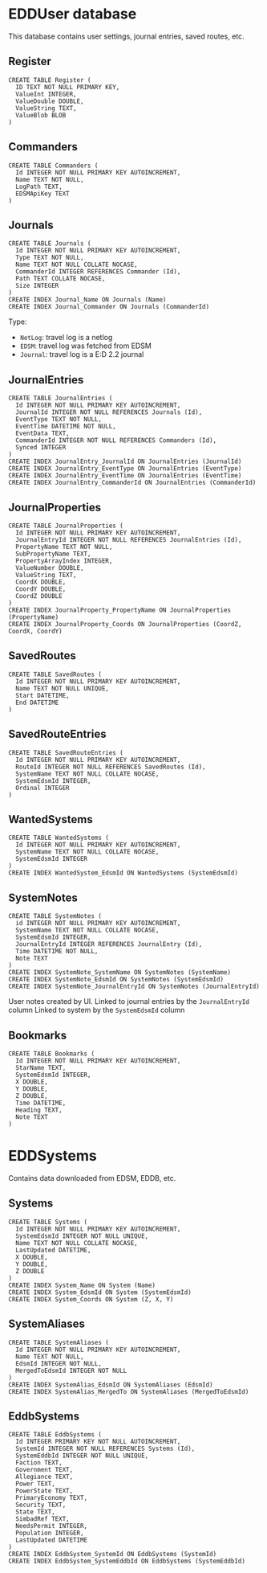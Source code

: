 # EDDUser database

This database contains user settings, journal entries, saved routes, etc.

## Register
```
CREATE TABLE Register (
  ID TEXT NOT NULL PRIMARY KEY, 
  ValueInt INTEGER, 
  ValueDouble DOUBLE, 
  ValueString TEXT, 
  ValueBlob BLOB
)
```

## Commanders
```
CREATE TABLE Commanders (
  Id INTEGER NOT NULL PRIMARY KEY AUTOINCREMENT,
  Name TEXT NOT NULL,
  LogPath TEXT,
  EDSMApiKey TEXT
)
```

## Journals
```
CREATE TABLE Journals (
  Id INTEGER NOT NULL PRIMARY KEY AUTOINCREMENT,
  Type TEXT NOT NULL,
  Name TEXT NOT NULL COLLATE NOCASE,
  CommanderId INTEGER REFERENCES Commander (Id),
  Path TEXT COLLATE NOCASE,
  Size INTEGER
)
CREATE INDEX Journal_Name ON Journals (Name)
CREATE INDEX Journal_Commander ON Journals (CommanderId)
```

Type:
* `NetLog`: travel log is a netlog
* `EDSM`: travel log was fetched from EDSM
* `Journal`: travel log is a E:D 2.2 journal

## JournalEntries
```
CREATE TABLE JournalEntries (
  Id INTEGER NOT NULL PRIMARY KEY AUTOINCREMENT,
  JournalId INTEGER NOT NULL REFERENCES Journals (Id),
  EventType TEXT NOT NULL,
  EventTime DATETIME NOT NULL,
  EventData TEXT,
  CommanderId INTEGER NOT NULL REFERENCES Commanders (Id),
  Synced INTEGER
)
CREATE INDEX JournalEntry_JournalId ON JournalEntries (JournalId)
CREATE INDEX JournalEntry_EventType ON JournalEntries (EventType)
CREATE INDEX JournalEntry_EventTime ON JournalEntries (EventTime)
CREATE INDEX JournalEntry_CommanderId ON JournalEntries (CommanderId)
```

## JournalProperties
```
CREATE TABLE JournalProperties (
  Id INTEGER NOT NULL PRIMARY KEY AUTOINCREMENT,
  JournalEntryId INTEGER NOT NULL REFERENCES JournalEntries (Id),
  PropertyName TEXT NOT NULL,
  SubPropertyName TEXT,
  PropertyArrayIndex INTEGER,
  ValueNumber DOUBLE,
  ValueString TEXT,
  CoordX DOUBLE,
  CoordY DOUBLE,
  CoordZ DOUBLE
)
CREATE INDEX JournalProperty_PropertyName ON JournalProperties (PropertyName)
CREATE INDEX JournalProperty_Coords ON JournalProperties (CoordZ, CoordX, CoordY)
```

## SavedRoutes
```
CREATE TABLE SavedRoutes (
  Id INTEGER NOT NULL PRIMARY KEY AUTOINCREMENT,
  Name TEXT NOT NULL UNIQUE,
  Start DATETIME,
  End DATETIME
)
```

## SavedRouteEntries
```
CREATE TABLE SavedRouteEntries (
  Id INTEGER NOT NULL PRIMARY KEY AUTOINCREMENT,
  RouteId INTEGER NOT NULL REFERENCES SavedRoutes (Id),
  SystemName TEXT NOT NULL COLLATE NOCASE,
  SystemEdsmId INTEGER,
  Ordinal INTEGER
)
```

## WantedSystems
```
CREATE TABLE WantedSystems (
  Id INTEGER NOT NULL PRIMARY KEY AUTOINCREMENT,
  SystemName TEXT NOT NULL COLLATE NOCASE,
  SystemEdsmId INTEGER
)
CREATE INDEX WantedSystem_EdsmId ON WantedSystems (SystemEdsmId)
```

## SystemNotes
```
CREATE TABLE SystemNotes (
  id INTEGER NOT NULL PRIMARY KEY AUTOINCREMENT, 
  SystemName TEXT NOT NULL COLLATE NOCASE,
  SystemEdsmId INTEGER,
  JournalEntryId INTEGER REFERENCES JournalEntry (Id),
  Time DATETIME NOT NULL, 
  Note TEXT
)
CREATE INDEX SystemNote_SystemName ON SystemNotes (SystemName)
CREATE INDEX SystemNote_EdsmId ON SystemNotes (SystemEdsmId)
CREATE INDEX SystemNote_JournalEntryId ON SystemNotes (JournalEntryId)
```

User notes created by UI.
Linked to journal entries by the `JournalEntryId` column
Linked to system by the `SystemEdsmId` column

## Bookmarks
```
CREATE TABLE Bookmarks (
  Id INTEGER NOT NULL PRIMARY KEY AUTOINCREMENT,
  StarName TEXT,
  SystemEdsmId INTEGER,
  X DOUBLE,
  Y DOUBLE,
  Z DOUBLE,
  Time DATETIME,
  Heading TEXT,
  Note TEXT
)
```

# EDDSystems

Contains data downloaded from EDSM, EDDB, etc.

## Systems
```
CREATE TABLE Systems (
  Id INTEGER NOT NULL PRIMARY KEY AUTOINCREMENT,
  SystemEdsmId INTEGER NOT NULL UNIQUE,
  Name TEXT NOT NULL COLLATE NOCASE,
  LastUpdated DATETIME,
  X DOUBLE,
  Y DOUBLE,
  Z DOUBLE
)
CREATE INDEX System_Name ON System (Name)
CREATE INDEX System_EdsmId ON System (SystemEdsmId)
CREATE INDEX System_Coords ON System (Z, X, Y)
```

## SystemAliases
```
CREATE TABLE SystemAliases (
  Id INTEGER NOT NULL PRIMARY KEY AUTOINCREMENT,
  Name TEXT NOT NULL,
  EdsmId INTEGER NOT NULL,
  MergedToEdsmId INTEGER NOT NULL
)
CREATE INDEX SystemAlias_EdsmId ON SystemAliases (EdsmId)
CREATE INDEX SystemAlias_MergedTo ON SystemAliases (MergedToEdsmId)
```

## EddbSystems
```
CREATE TABLE EddbSystems (
  Id INTEGER PRIMARY KEY NOT NULL AUTOINCREMENT,
  SystemId INTEGER NOT NULL REFERENCES Systems (Id),
  SystemEddbId INTEGER NOT NULL UNIQUE,
  Faction TEXT,
  Government TEXT,
  Allegiance TEXT,
  Power TEXT,
  PowerState TEXT,
  PrimaryEconomy TEXT,
  Security TEXT,
  State TEXT,
  SimbadRef TEXT,
  NeedsPermit INTEGER,
  Population INTEGER,
  LastUpdated DATETIME
)
CREATE INDEX EddbSystem_SystemId ON EddbSystems (SystemId)
CREATE INDEX EddbSystem_SystemEddbId ON EddbSystems (SystemEddbId)
```
